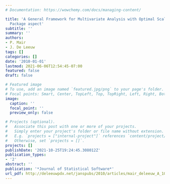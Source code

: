 ```yaml
---
# Documentation: https://wowchemy.com/docs/managing-content/

title: 'A General Framework for Multivariate Analysis with Optimal Scaling: The R
  Package aspect'
subtitle: ''
summary: ''
authors:
- P. Mair
- J. De Leeuw
tags: []
categories: []
date: '2010-01-01'
lastmod: 2021-06-06T12:54:45-07:00
featured: false
draft: false

# Featured image
# To use, add an image named `featured.jpg/png` to your page's folder.
# Focal points: Smart, Center, TopLeft, Top, TopRight, Left, Right, BottomLeft, Bottom, BottomRight.
image:
  caption: ''
  focal_point: ''
  preview_only: false

# Projects (optional).
#   Associate this post with one or more of your projects.
#   Simply enter your project's folder or file name without extension.
#   E.g. `projects = ["internal-project"]` references `content/project/deep-learning/index.md`.
#   Otherwise, set `projects = []`.
projects: []
publishDate: '2021-10-25T19:24:45.308012Z'
publication_types:
- '2'
abstract: ''
publication: '*Journal of Statistical Software*'
url_pdf: http://deleeuwpdx.net/janspubs/2010/articles/mair_deleeuw_A_10.pdf
---
```

